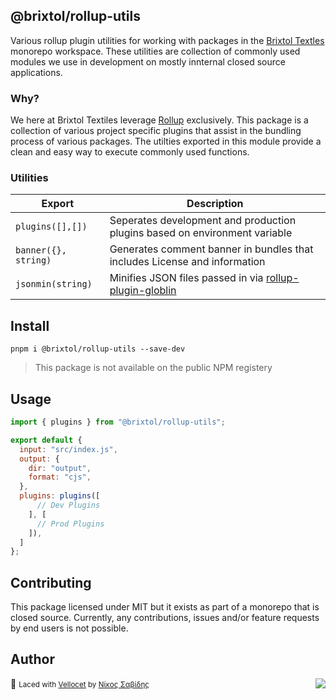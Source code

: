 ## @brixtol/rollup-utils

Various rollup plugin utilities for working with packages in the [Brixtol Textles](#) monorepo workspace. These utilities are collection of commonly used modules we use in development on mostly innternal closed source applications.

### Why?

We here at Brixtol Textiles leverage [Rollup](#) exclusively. This package is a collection of various project specific plugins that assist in the bundling process of various packages. The utilties exported in this module provide a clean and easy way to execute commonly used functions.

### Utilities

| Export               | Description                                                                |
| -------------------- | -------------------------------------------------------------------------- |
| `plugins([],[])`     | Seperates development and production plugins based on environment variable |
| `banner({}, string)` | Generates comment banner in bundles that includes License and information  |
| `jsonmin(string)`    | Minifies JSON files passed in via [rollup-plugin-globlin](#)               |

## Install

```cli
pnpm i @brixtol/rollup-utils --save-dev
```

> This package is not available on the public NPM registery

## Usage

```js
import { plugins } from "@brixtol/rollup-utils";

export default {
  input: "src/index.js",
  output: {
    dir: "output",
    format: "cjs",
  },
  plugins: plugins([
      // Dev Plugins
    ], [
      // Prod Plugins
    ]),
  ]
};
```

## Contributing

This package licensed under MIT but it exists as part of a monorepo that is closed source. Currently, any contributions, issues and/or feature requests by end users is not possible.

## Author

🥛 <small>Laced with [Vellocet](#) by [Νίκος Σαβίδης](mailto:nicos@gmx.com)</small> <img align="right" src="https://img.shields.io/badge/-@sisselsiv-1DA1F2?logo=twitter&logoColor=fff" />
